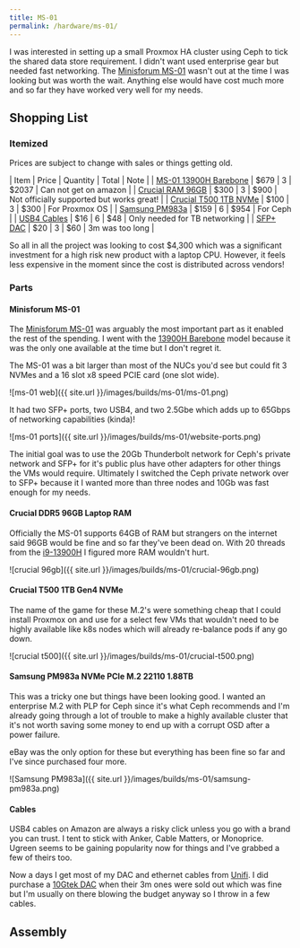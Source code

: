 ```yaml
---
title: MS-01
permalink: /hardware/ms-01/
---
```


I was interested in setting up a small Proxmox HA cluster using Ceph to tick the shared data store requirement. I didn't want used enterprise gear but needed fast networking. The [Minisforum MS-01](https://store.minisforum.com/products/minisforum-ms-01) wasn't out at the time I was looking but was worth the wait. Anything else would have cost much more and so far they have worked very well for my needs. 

## Shopping List

### Itemized

Prices are subject to change with sales or things getting old.

| Item | Price | Quantity | Total | Note | 
| [MS-01 13900H Barebone](https://store.minisforum.com/products/minisforum-ms-01?variant=44385972158709) | $679 | 3 | $2037 | Can not get on amazon |
| [Crucial RAM 96GB](https://www.amazon.com/Crucial-2x24GB-5600MT-5200MT-CT2K24G56C46S5/dp/B0C79K5VGZ/?_encoding=UTF8&pd_rd_w=sVPlR&content-id=amzn1.sym.d0ebfbb2-6761-494f-8e2f-95743b37c35c%3Aamzn1.symc.50e00d6c-ec8b-42ef-bb15-298531ab4497&pf_rd_p=d0ebfbb2-6761-494f-8e2f-95743b37c35c&pf_rd_r=64EWNS9A1MSZTME499ST&pd_rd_wg=0J9uU&pd_rd_r=a96ba229-589c-420d-8d92-0417bd0ec1da&ref_=pd_gw_ci_mcx_mr_hp_atf_m&th=1) | $300 | 3 | $900 | Not officially supported but works great! |
| [Crucial T500 1TB NVMe](https://www.amazon.com/dp/B0CK39YR9V?ref=ppx_yo2ov_dt_b_product_details&th=1) | $100 | 3 | $300 | For Proxmox OS |
| [Samsung PM983a](https://www.ebay.com/itm/284524529831) | $159 | 6 | $954 | For Ceph |
| [USB4 Cables](https://www.amazon.com/dp/B094STPLX3?ref=ppx_yo2ov_dt_b_product_details&th=1) | $16 | 6 | $48 | Only needed for TB networking |
| [SFP+ DAC](https://store.ui.com/us/en/collections/unifi-accessory-tech-cable-sfp/products/10gbps-direct-attach-cable?variant=uacc-dac-sfp10-3m&category=ce60c14e-dd22-47a9-b051-37e1a48b8d4f) | $20 | 3 | $60 | 3m was too long |

So all in all the project was looking to cost $4,300 which was a significant investment for a high risk new product with a laptop CPU. However, it feels less expensive in the moment since the cost is distributed across vendors! 

### Parts

#### Minisforum MS-01

The [Minisforum MS-01](https://store.minisforum.com/products/minisforum-ms-01) was arguably the most important part as it enabled the rest of the spending. I went with the [13900H Barebone](https://store.minisforum.com/products/minisforum-ms-01?variant=44385972158709) model because it was the only one available at the time but I don't regret it.

The MS-01 was a bit larger than most of the NUCs you'd see but could fit 3 NVMes and a 16 slot x8 speed PCIE card (one slot wide).

![ms-01 web]({{ site.url }}/images/builds/ms-01/ms-01.png)

It had two SFP+ ports, two USB4, and two 2.5Gbe which adds up to 65Gbps of networking capabilities (kinda)! 

![ms-01 ports]({{ site.url }}/images/builds/ms-01/website-ports.png)

The initial goal was to use the 20Gb Thunderbolt network for Ceph's private network and SFP+ for it's public plus have other adapters for other things the VMs would require. Ultimately I switched the Ceph private network over to SFP+ because it I wanted more than three nodes and 10Gb was fast enough for my needs.

#### Crucial DDR5 96GB Laptop RAM

Officially the MS-01 supports 64GB of RAM but strangers on the internet said 96GB would be fine and so far they've been dead on. With 20 threads from the [i9-13900H](https://ark.intel.com/content/www/us/en/ark/products/232135/intel-core-i9-13900h-processor-24m-cache-up-to-5-40-ghz.html) I figured more RAM wouldn't hurt.

![crucial 96gb]({{ site.url }}/images/builds/ms-01/crucial-96gb.png)

#### Crucial T500 1TB Gen4 NVMe

The name of the game for these M.2's were something cheap that I could install Proxmox on and use for a select few VMs that wouldn't need to be highly available like k8s nodes which will already re-balance pods if any go down.

![crucial t500]({{ site.url }}/images/builds/ms-01/crucial-t500.png)

#### Samsung PM983a NVMe PCIe M.2 22110 1.88TB

This was a tricky one but things have been looking good. I wanted an enterprise M.2 with PLP for Ceph since it's what Ceph recommends and I'm already going through a lot of trouble to make a highly available cluster that it's not worth saving some money to end up with a corrupt OSD after a power failure. 

eBay was the only option for these but everything has been fine so far and I've since purchased four more.

![Samsung PM983a]({{ site.url }}/images/builds/ms-01/samsung-pm983a.png)

#### Cables

USB4 cables on Amazon are always a risky click unless you go with a brand you can trust. I tent to stick with Anker, Cable Matters, or Monoprice. Ugreen seems to be gaining popularity now for things and I've grabbed a few of theirs too.

Now a days I get most of my DAC and ethernet cables from [Unifi](https://store.ui.com/us/en). I did purchase a [10Gtek DAC](https://www.amazon.com/gp/product/B07B6J2KL9/ref=ppx_yo_dt_b_search_asin_title?ie=UTF8&psc=1) when their 3m ones were sold out which was fine but I'm usually on there blowing the budget anyway so I throw in a few cables.  

## Assembly 

